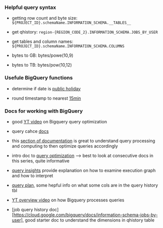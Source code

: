 ### Helpful query syntax

* getting row count and byte size: `${PROJECT_ID}.schemaName.INFORMATION_SCHEMA.__TABLES__`

* get qhistory: `region-{REGION_CODE_2}.INFORMATION_SCHEMA.JOBS_BY_USER`

* get tables and column names: `${PROJECT_ID}.schemaName.INFORMATION_SCHEMA.COLUMNS`

* bytes to GB: bytes/powe(10,9)

* bytes to TB: bytes/pow(10,12)

### Usefule BigQuery functions

* determine if date is [public holiday](https://unytics.io/bigfunctions/bigfunctions/is_public_holiday/#examples)

* round timestamp to nearest [15min](https://stackoverflow.com/questions/53028983/round-timstamp-to-nearest-15-mins-interval-in-bigquery)


### Docs for working with BigQuery

* good [YT video](https://www.youtube.com/watch?v=iz6lxi9BczA) on Bigquery query optimization

* query cahce [docs](https://cloud.google.com/bigquery/docs/cached-results#cache-exceptions)

* this [section of documentation](https://cloud.google.com/bigquery/docs/best-practices-performance-overview) is great to understand query processing and computing to then optimize queries accordingly

* intro doc to [query optimization](https://cloud.google.com/bigquery/docs/best-practices-performance-overview) --> best to look at consecutive docs in this series, quite informative 

* [query insights](https://cloud.google.com/bigquery/docs/query-insights) provide explanation on how to examine execution graph and how to interpret

* [query plan](https://cloud.google.com/bigquery/docs/query-plan-explanation#query_plan_information), some hepful info on what some cols are in the query history tbl 

* [YT overview video](https://www.youtube.com/watch?v=q9npE47O2UI) on how Bigquery processes queries 

* [job query history doc][https://cloud.google.com/bigquery/docs/information-schema-jobs-by-user], good starter doc to understand the dimensions in qhistory table 